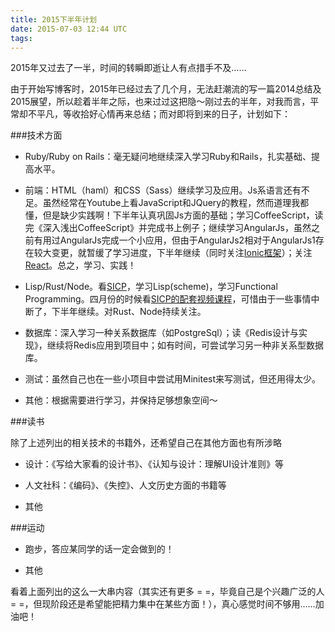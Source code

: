 ```yaml
---
title: 2015下半年计划
date: 2015-07-03 12:44 UTC
tags:
---
```


2015年又过去了一半，时间的转瞬即逝让人有点措手不及……

由于开始写博客时，2015年已经过去了几个月，无法赶潮流的写一篇2014总结及2015展望，所以趁着半年之际，也来过过这把隐～刚过去的半年，对我而言，平常却不平凡，等收拾好心情再来总结；而对即将到来的日子，计划如下：

###技术方面

* Ruby/Ruby on Rails：毫无疑问地继续深入学习Ruby和Rails，扎实基础、提高水平。

* 前端：HTML（haml）和CSS（Sass）继续学习及应用。Js系语言还有不足。虽然经常在Youtube上看JavaScript和JQuery的教程，然而道理我都懂，但是缺少实践啊！下半年认真巩固Js方面的基础；学习CoffeeScript，读完《深入浅出CoffeeScript》并完成书上例子；继续学习AngularJs，虽然之前有用过AngularJs完成一个小应用，但由于AngularJs2相对于AngularJs1存在较大变更，就暂缓了学习进度，下半年继续（同时关注[Ionic框架](http://www.ionicframework.com/)）；关注[React](http://facebook.github.io/react/)。总之，学习、实践！

* Lisp/Rust/Node。看[SICP](https://mitpress.mit.edu/sicp/full-text/book/book.html)，学习Lisp(scheme)，学习Functional Programming。四月份的时候看[SICP的配套视频课程](https://www.youtube.com/playlist?list=PL26Nnis8vxRjnirJl1YvHkB8Wyn-WLeDF)，可惜由于一些事情中断了，下半年继续。对Rust、Node持续关注。

* 数据库：深入学习一种关系数据库（如PostgreSql）；读《Redis设计与实现》，继续将Redis应用到项目中；如有时间，可尝试学习另一种非关系型数据库。

* 测试：虽然自己也在一些小项目中尝试用Minitest来写测试，但还用得太少。

* 其他：根据需要进行学习，并保持足够想象空间～

###读书

除了上述列出的相关技术的书籍外，还希望自己在其他方面也有所涉略

* 设计：《写给大家看的设计书》、《认知与设计：理解UI设计准则》等

* 人文社科：《编码》、《失控》、人文历史方面的书籍等

* 其他

###运动

* 跑步，答应某同学的话一定会做到的！

* 其他

看着上面列出的这么一大串内容（其实还有更多 = =，毕竟自己是个兴趣广泛的人 = =，但现阶段还是希望能把精力集中在某些方面！），真心感觉时间不够用……加油吧！
